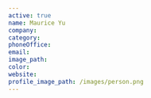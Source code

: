 ```yaml
---
active: true
name: Maurice Yu
company:
category:
phoneOffice:
email:
image_path:
color:
website:
profile_image_path: /images/person.png
---
```

